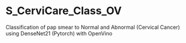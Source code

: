 # S_CerviCare_Class_OV
Classification of pap smear to Normal and Abnormal (Cervical Cancer) using DenseNet21 (Pytorch) with OpenVino
